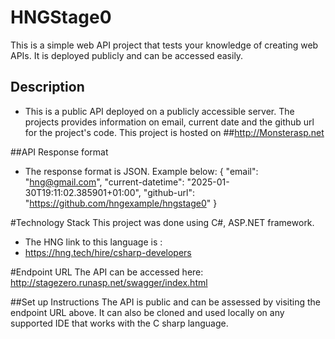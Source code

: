 # HNGStage0
This is a simple web API project that tests your knowledge of creating web APIs. It is deployed publicly and can be accessed easily.

## Description
 - This is a public API deployed on a publicly accessible server. The projects provides information on email, current date and the github url for the project's code. This project is hosted on ##http://Monsterasp.net 

##API Response format
 - The response format is JSON. Example below:
{
"email": "hng@gmail.com",
"current-datetime": "2025-01-30T19:11:02.385901+01:00",
"github-url": "https://github.com/hngexample/hngstage0"
}

#Technology Stack
This project was done using C#, ASP.NET framework. 
 - The HNG link to this language is :
 - https://hng.tech/hire/csharp-developers

#Endpoint URL
The API can be accessed here: 
http://stagezero.runasp.net/swagger/index.html

##Set up Instructions
The API is public and can be assessed by visiting the endpoint URL above. It can also be cloned and used locally on any supported IDE that works with the C sharp language.


